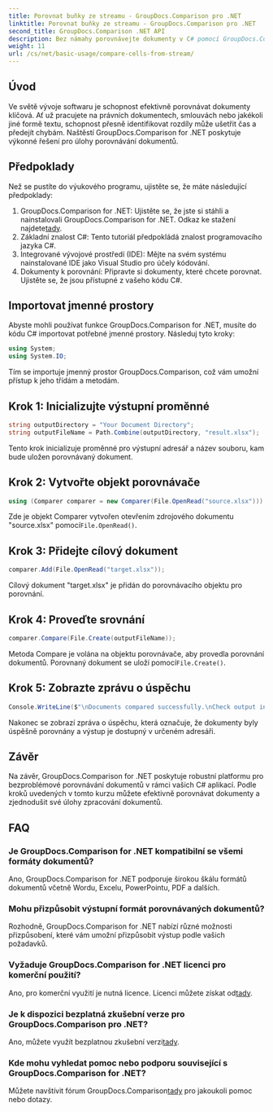 ```yaml
---
title: Porovnat buňky ze streamu - GroupDocs.Comparison pro .NET
linktitle: Porovnat buňky ze streamu - GroupDocs.Comparison pro .NET
second_title: GroupDocs.Comparison .NET API
description: Bez námahy porovnávejte dokumenty v C# pomocí GroupDocs.Comparison for .NET. Snadno zjednodušte své úlohy zpracování dokumentů.
weight: 11
url: /cs/net/basic-usage/compare-cells-from-stream/
---
```

## Úvod
Ve světě vývoje softwaru je schopnost efektivně porovnávat dokumenty klíčová. Ať už pracujete na právních dokumentech, smlouvách nebo jakékoli jiné formě textu, schopnost přesně identifikovat rozdíly může ušetřit čas a předejít chybám. Naštěstí GroupDocs.Comparison for .NET poskytuje výkonné řešení pro úlohy porovnávání dokumentů.
## Předpoklady
Než se pustíte do výukového programu, ujistěte se, že máte následující předpoklady:
1.  GroupDocs.Comparison for .NET: Ujistěte se, že jste si stáhli a nainstalovali GroupDocs.Comparison for .NET. Odkaz ke stažení najdete[tady](https://releases.groupdocs.com/comparison/net/).
2. Základní znalost C#: Tento tutoriál předpokládá znalost programovacího jazyka C#.
3. Integrované vývojové prostředí (IDE): Mějte na svém systému nainstalované IDE jako Visual Studio pro účely kódování.
4. Dokumenty k porovnání: Připravte si dokumenty, které chcete porovnat. Ujistěte se, že jsou přístupné z vašeho kódu C#.

## Importovat jmenné prostory
Abyste mohli používat funkce GroupDocs.Comparison for .NET, musíte do kódu C# importovat potřebné jmenné prostory. Následuj tyto kroky:

```csharp
using System;
using System.IO;
```
Tím se importuje jmenný prostor GroupDocs.Comparison, což vám umožní přístup k jeho třídám a metodám.

## Krok 1: Inicializujte výstupní proměnné
```csharp
string outputDirectory = "Your Document Directory";
string outputFileName = Path.Combine(outputDirectory, "result.xlsx");
```
Tento krok inicializuje proměnné pro výstupní adresář a název souboru, kam bude uložen porovnávaný dokument.
## Krok 2: Vytvořte objekt porovnávače
```csharp
using (Comparer comparer = new Comparer(File.OpenRead("source.xlsx")))
```
 Zde je objekt Comparer vytvořen otevřením zdrojového dokumentu "source.xlsx" pomocí`File.OpenRead()`.
## Krok 3: Přidejte cílový dokument
```csharp
comparer.Add(File.OpenRead("target.xlsx"));
```
Cílový dokument "target.xlsx" je přidán do porovnávacího objektu pro porovnání.
## Krok 4: Proveďte srovnání
```csharp
comparer.Compare(File.Create(outputFileName));
```
 Metoda Compare je volána na objektu porovnávače, aby provedla porovnání dokumentů. Porovnaný dokument se uloží pomocí`File.Create()`.
## Krok 5: Zobrazte zprávu o úspěchu
```csharp
Console.WriteLine($"\nDocuments compared successfully.\nCheck output in {outputDirectory}.");
```
Nakonec se zobrazí zpráva o úspěchu, která označuje, že dokumenty byly úspěšně porovnány a výstup je dostupný v určeném adresáři.

## Závěr
Na závěr, GroupDocs.Comparison for .NET poskytuje robustní platformu pro bezproblémové porovnávání dokumentů v rámci vašich C# aplikací. Podle kroků uvedených v tomto kurzu můžete efektivně porovnávat dokumenty a zjednodušit své úlohy zpracování dokumentů.
## FAQ
### Je GroupDocs.Comparison for .NET kompatibilní se všemi formáty dokumentů?
Ano, GroupDocs.Comparison for .NET podporuje širokou škálu formátů dokumentů včetně Wordu, Excelu, PowerPointu, PDF a dalších.
### Mohu přizpůsobit výstupní formát porovnávaných dokumentů?
Rozhodně, GroupDocs.Comparison for .NET nabízí různé možnosti přizpůsobení, které vám umožní přizpůsobit výstup podle vašich požadavků.
### Vyžaduje GroupDocs.Comparison for .NET licenci pro komerční použití?
 Ano, pro komerční využití je nutná licence. Licenci můžete získat od[tady](https://purchase.groupdocs.com/buy).
### Je k dispozici bezplatná zkušební verze pro GroupDocs.Comparison pro .NET?
 Ano, můžete využít bezplatnou zkušební verzi[tady](https://releases.groupdocs.com/).
### Kde mohu vyhledat pomoc nebo podporu související s GroupDocs.Comparison for .NET?
 Můžete navštívit fórum GroupDocs.Comparison[tady](https://forum.groupdocs.com/c/comparison/12) pro jakoukoli pomoc nebo dotazy.